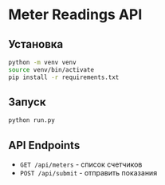 # Meter Readings API

## Установка
```bash
python -m venv venv
source venv/bin/activate
pip install -r requirements.txt
```

## Запуск
```bash
python run.py
```

## API Endpoints
- `GET /api/meters` - список счетчиков
- `POST /api/submit` - отправить показания
